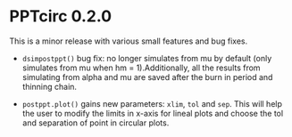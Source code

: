 # PPTcirc 0.2.0

This is a minor release with various small features and bug fixes.

* `dsimpostppt()` bug fix: no longer simulates from mu by default (only simulates from mu when hm = 1).Additionally, all the results from simulating from alpha and mu are saved after the burn in period and thinning chain. 

* `postppt.plot()` gains new parameters: `xlim`, `tol` and `sep`. This will help the user to modify the limits in x-axis for lineal plots and choose the tol and separation of point in circular plots. 
